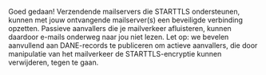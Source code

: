 Goed gedaan! Verzendende mailservers die STARTTLS ondersteunen, kunnen met jouw ontvangende mailserver(s) een beveiligde verbinding opzetten. Passieve aanvallers die je mailverkeer afluisteren, kunnen daardoor e-mails onderweg naar jou niet lezen. Let op: we bevelen aanvullend aan DANE-records te publiceren om actieve aanvallers, die door manipulatie van het mailverkeer de STARTTLS-encryptie kunnen verwijderen, tegen te gaan.
